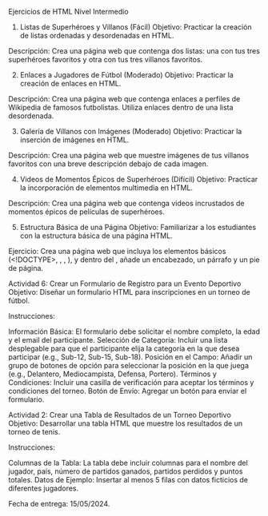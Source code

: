 Ejercicios de HTML Nivel Intermedio

1. Listas de Superhéroes y Villanos (Fácil)
Objetivo: Practicar la creación de listas ordenadas y desordenadas en HTML.

Descripción: Crea una página web que contenga dos listas: una con tus tres superhéroes favoritos y otra con tus tres villanos favoritos.


2. Enlaces a Jugadores de Fútbol (Moderado)
Objetivo: Practicar la creación de enlaces en HTML.

Descripción: Crea una página web que contenga enlaces a perfiles de Wikipedia de famosos futbolistas. Utiliza enlaces dentro de una lista desordenada.


3. Galería de Villanos con Imágenes (Moderado)
Objetivo: Practicar la inserción de imágenes en HTML.

Descripción: Crea una página web que muestre imágenes de tus villanos favoritos con una breve descripción debajo de cada imagen.

4. Videos de Momentos Épicos de Superhéroes (Difícil)
Objetivo: Practicar la incorporación de elementos multimedia en HTML.

Descripción: Crea una página web que contenga videos incrustados de momentos épicos de películas de superhéroes.

5. Estructura Básica de una Página
Objetivo: Familiarizar a los estudiantes con la estructura básica de una página HTML.

Ejercicio: Crea una página web que incluya los elementos básicos (<!DOCTYPE>, <html>, <head>, <body>), y dentro del <body>, añade un encabezado, un párrafo y un pie de página.


Actividad 6: Crear un Formulario de Registro para un Evento Deportivo
Objetivo: Diseñar un formulario HTML para inscripciones en un torneo de fútbol.

Instrucciones:

Información Básica: El formulario debe solicitar el nombre completo, la edad y el email del participante.
Selección de Categoría: Incluir una lista desplegable para que el participante elija la categoría en la que desea participar (e.g., Sub-12, Sub-15, Sub-18).
Posición en el Campo: Añadir un grupo de botones de opción para seleccionar la posición en la que juega (e.g., Delantero, Mediocampista, Defensa, Portero).
Términos y Condiciones: Incluir una casilla de verificación para aceptar los términos y condiciones del torneo.
Botón de Envío: Agregar un botón para enviar el formulario.

Actividad 2: Crear una Tabla de Resultados de un Torneo Deportivo
Objetivo: Desarrollar una tabla HTML que muestre los resultados de un torneo de tenis.

Instrucciones:

Columnas de la Tabla: La tabla debe incluir columnas para el nombre del jugador, país, número de partidos ganados, partidos perdidos y puntos totales.
Datos de Ejemplo: Insertar al menos 5 filas con datos ficticios de diferentes jugadores.

Fecha de entrega: 15/05/2024.